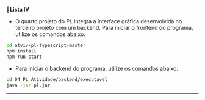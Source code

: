 :dart:**Lista IV**
- O quarto projeto do PL integra a interface gráfica desenvolvida no terceiro projeto com um backend.
Para iniciar o frontend do programa, utilize os comandos abaixo:

```bash
cd atviv-pl-typescript-master
npm install
npm run start
```

- Para iniciar o backend do programa, utilize os comandos abaixo:

```bash
cd 04_PL_Atividade/backend/executavel
java -jar pl.jar
```
________________________________________________________________________________________________________________________________________________________________________________
